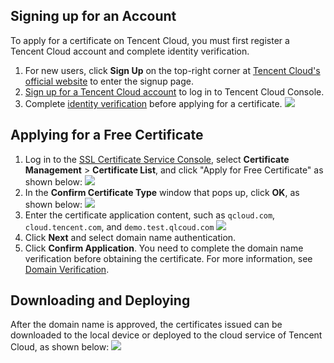## Signing up for an Account
To apply for a certificate on Tencent Cloud, you must first register a Tencent Cloud account and complete identity verification.
1. For new users, click **Sign Up** on the top-right corner at [Tencent Cloud's official website](https://cloud.tencent.com/) to enter the signup page.
2. [Sign up for a Tencent Cloud account](https://cloud.tencent.com/document/product/378/17985) to log in to Tencent Cloud Console.
3. Complete [identity verification](https://console.cloud.tencent.com/developer/auth) before applying for a certificate.
![](https://main.qcloudimg.com/raw/966974bf6f78e4a719a5e130254ecea9.png)

## Applying for a Free Certificate

1. Log in to the [SSL Certificate Service Console](https://console.cloud.tencent.com/ssl), select **Certificate Management** > **Certificate List**, and click "Apply for Free Certificate" as shown below:
![](https://main.qcloudimg.com/raw/d42478ed0c5c8f68a2d3f3a04c5eecd9.png)
2. In the **Confirm Certificate Type** window that pops up, click **OK**, as shown below:
![](https://main.qcloudimg.com/raw/216f9cdc5d224b8218634f01ad1f38ba.png)
3. Enter the certificate application content, such as `qcloud.com`, `cloud.tencent.com`, and `demo.test.qlcoud.com`
![](https://main.qcloudimg.com/raw/488726b0850838123a7ba69ace72386a.png)
4. Click **Next** and select domain name authentication.
5. Click **Confirm Application**. You need to complete the domain name verification before obtaining the certificate. For more information, see [Domain Verification](https://cloud.tencent.com/document/product/400/4142).

## Downloading and Deploying
After the domain name is approved, the certificates issued can be downloaded to the local device or deployed to the cloud service of Tencent Cloud, as shown below:
![](https://main.qcloudimg.com/raw/ac701bad6630250b7778414d2b291b01.png)
